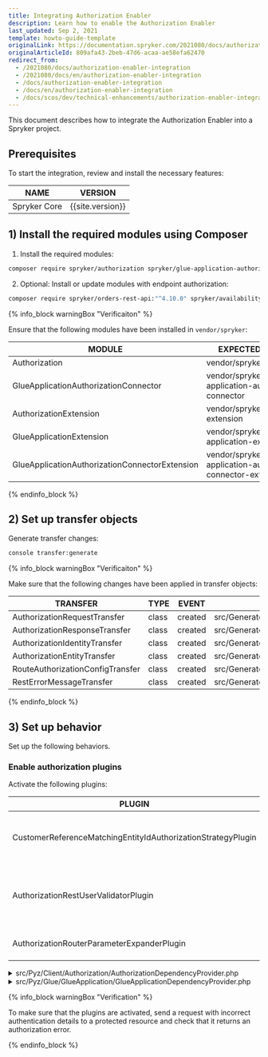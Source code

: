 ```yaml
---
title: Integrating Authorization Enabler
description: Learn how to enable the Authorization Enabler
last_updated: Sep 2, 2021
template: howto-guide-template
originalLink: https://documentation.spryker.com/2021080/docs/authorization-enabler-integration
originalArticleId: 809afa43-2beb-47d6-acaa-ae58efa62470
redirect_from:
  - /2021080/docs/authorization-enabler-integration
  - /2021080/docs/en/authorization-enabler-integration
  - /docs/authorization-enabler-integration
  - /docs/en/authorization-enabler-integration
  - /docs/scos/dev/technical-enhancements/authorization-enabler-integration.html
---
```


This document describes how to integrate the Authorization Enabler into a Spryker project.

## Prerequisites

To start the integration, review and install the necessary features:

| NAME         | VERSION |
| ----------- | ------ |
| Spryker Core | {{site.version}}  |

## 1) Install the required modules using Composer

1. Install the required modules:

```bash
composer require spryker/authorization spryker/glue-application-authorization-connector --update-with-dependencies
```

2. Optional: Install or update modules with endpoint authorization:

```bash
composer require spryker/orders-rest-api:"^4.10.0" spryker/availability-notifications-rest-api:"^1.1.0" spryker/carts-rest-api:"^5.16.0" spryker/customers-rest-api:"^1.19.0" --update-with-dependencies
```

{% info_block warningBox "Verificaiton" %}

Ensure that the following modules have been installed in `vendor/spryker`:

| MODULE    | EXPECTED DIRECTORY   |
| -------------- | -------------------------- |
| Authorization   | vendor/spryker/authorization    |
| GlueApplicationAuthorizationConnector | vendor/spryker/glue-application-authorization-connector  |
| AuthorizationExtension   | vendor/spryker/authorization-extension  |
| GlueApplicationExtension   | vendor/spryker/glue-application-extension  |
| GlueApplicationAuthorizationConnectorExtension | vendor/spryker/glue-application-authorization-connector-extension |

{% endinfo_block %}

## 2) Set up transfer objects

Generate transfer changes:

```bash
console transfer:generate
```

{% info_block warningBox "Verificaiton" %}

Make sure that the following changes have been applied in transfer objects:

| TRANSFER   | TYPE  | EVENT   | PATH   |
| ------------------ | ---- | ------ | ------------------- |
| AuthorizationRequestTransfer     | class | created | src/Generated/Shared/Transfer/AuthorizationRequestTransfer.php |
| AuthorizationResponseTransfer    | class | created | src/Generated/Shared/Transfer/AuthorizationResponseTransfer.php |
| AuthorizationIdentityTransfer    | class | created | src/Generated/Shared/Transfer/AuthorizationIdentityTransfer.php |
| AuthorizationEntityTransfer      | class | created | src/Generated/Shared/Transfer/AuthorizationEntityTransfer.php |
| RouteAuthorizationConfigTransfer | class | created | src/Generated/Shared/Transfer/RouteAuthorizationConfigTransfer.php |
| RestErrorMessageTransfer         | class | created | src/Generated/Shared/Transfer/RestErrorMessageTransfer.php   |

{% endinfo_block %}

## 3) Set up behavior

Set up the following behaviors.

### Enable authorization plugins

Activate the following plugins:

| PLUGIN   | SPECIFICATION  | NAMESPACE  |
| ---------------- | ------------------- | ---------------------- |
| CustomerReferenceMatchingEntityIdAuthorizationStrategyPlugin | Authorization rule for the route that uses the current strategy. | Spryker\Client\Customer\Plugin                               |
| AuthorizationRestUserValidatorPlugin                         | Validates a request if the route implements the authorization interface. | Spryker\Glue\GlueApplicationAuthorizationConnector\Plugin\GlueApplication |
| AuthorizationRouterParameterExpanderPlugin                   | Expands a route with additional parameters.                  | Spryker\Glue\GlueApplicationAuthorizationConnector\Plugin\GlueApplication |

<details>
<summary markdown='span'>src/Pyz/Client/Authorization/AuthorizationDependencyProvider.php</summary>

```php
<?php

namespace Pyz\Client\Authorization;

use Spryker\Client\Authorization\AuthorizationDependencyProvider as SprykerAuthorizationDependencyProvider;
use Spryker\Client\Customer\Plugin\Authorization\CustomerReferenceMatchingEntityIdAuthorizationStrategyPlugin;

class AuthorizationDependencyProvider extends SprykerAuthorizationDependencyProvider
{
    /**
     * @return \Spryker\Client\AuthorizationExtension\Dependency\Plugin\AuthorizationStrategyPluginInterface[]
     */
    protected function getAuthorizationStrategyPlugins(): array
    {
        return [
            new CustomerReferenceMatchingEntityIdAuthorizationStrategyPlugin(),
        ];
    }
}
```
</details>

<details>
<summary markdown='span'>src/Pyz/Glue/GlueApplication/GlueApplicationDependencyProvider.php</summary>

```php
<?php

namespace Pyz\Glue\GlueApplication;

....
use Spryker\Glue\GlueApplicationAuthorizationConnector\Plugin\GlueApplication\AuthorizationRestUserValidatorPlugin;
use Spryker\Glue\GlueApplicationAuthorizationConnector\Plugin\GlueApplication\AuthorizationRouterParameterExpanderPlugin;
....

class GlueApplicationDependencyProvider extends SprykerAuthorizationDependencyProvider
{
    /**
     * @return @return \Spryker\Glue\GlueApplicationExtension\Dependency\Plugin\RestUserValidatorPluginInterface[]
     */
    protected function getRestUserValidatorPlugins(): array
    {
        return [
            new AuthorizationRestUserValidatorPlugin(),
        ];
    }

    /**
     * @return \Spryker\Glue\GlueApplicationExtension\Dependency\Plugin\RouterParameterExpanderPluginInterface[]
     */
    protected function getRouterParameterExpanderPlugins(): array
    {
        return [
            new AuthorizationRouterParameterExpanderPlugin(),
        ];
    }
}
```
</details>

{% info_block warningBox "Verification" %}

To make sure that the plugins are activated, send a request with incorrect authentication details to a protected resource and check that it returns an authorization error.

{% endinfo_block %}
